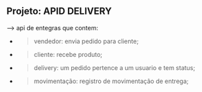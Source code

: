 ## Projeto: APID DELIVERY

--> api de entegras que contem:
  
  - >vendedor: envia pedido para cliente;
  - >cliente: recebe produto;

  - >delivery: um pedido pertence a um usuario e tem status;
  
  - >movimentação: registro de movimentação de entrega;
